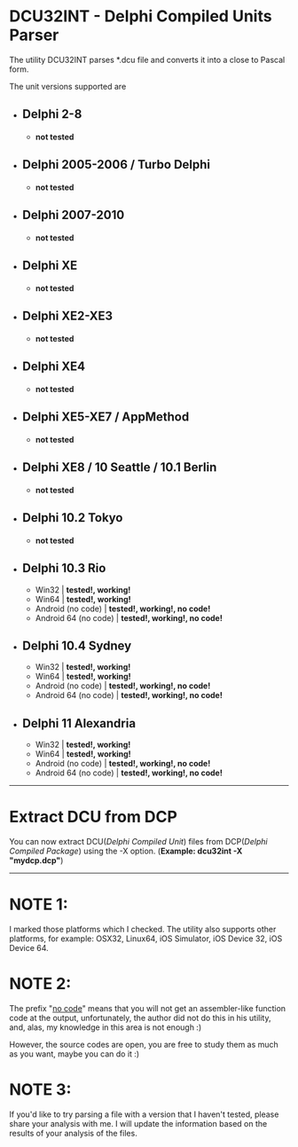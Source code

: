 # DCU32INT - Delphi Compiled Units Parser
The utility DCU32INT parses *.dcu file and converts it into a close to Pascal form.

The unit versions supported are

- ## Delphi 2-8 ##
  - #### not tested ####

- ## Delphi 2005-2006 / Turbo Delphi ##
  - #### not tested ####
  
- ## Delphi 2007-2010 ##
  - #### not tested ####

- ## Delphi XE ##
  - #### not tested ####

- ## Delphi XE2-XE3 ##
  - #### not tested ####
  
- ## Delphi XE4 ##
  - #### not tested ####
 
- ## Delphi XE5-XE7 / AppMethod ##
  - #### not tested ####
  
- ## Delphi XE8 / 10 Seattle / 10.1 Berlin ##
  - #### not tested ####
  
 - ## Delphi 10.2 Tokyo ##
   - #### not tested ####
   
 - ## Delphi 10.3 Rio ##
   - Win32 | **tested!, working!**
   - Win64 | **tested!, working!**
   - Android (no code) | **tested!, working!, no code!**
   - Android 64 (no code) | **tested!, working!, no code!**
   
 - ## Delphi 10.4 Sydney ##
   - Win32 | **tested!, working!**
   - Win64 | **tested!, working!**
   - Android (no code) | **tested!, working!, no code!**
   - Android 64 (no code) | **tested!, working!, no code!**
   
 - ## Delphi 11 Alexandria ##
   - Win32 | **tested!, working!**
   - Win64 | **tested!, working!**
   - Android (no code) | **tested!, working!, no code!**
   - Android 64 (no code) | **tested!, working!, no code!**
   
------------------------------------------------------------------------------------------------------

# Extract DCU from DCP

You can now extract DCU(_Delphi Compiled Unit_) files from DCP(_Delphi Compiled Package_) using the -X option. (**Example: dcu32int -X "mydcp.dcp"**)

------------------------------------------------------------------------------------------------------

# NOTE 1:

I marked those platforms which I checked. The utility also supports other platforms, for example: OSX32, Linux64, iOS Simulator, iOS Device 32, iOS Device 64.

# NOTE 2:

The prefix "<u>no code</u>" means that you will not get an assembler-like function code at the output, unfortunately, the author did not do this in his utility, and, alas, my knowledge in this area is not enough :)

However, the source codes are open, you are free to study them as much as you want, maybe you can do it :)

# NOTE 3:

If you'd like to try parsing a file with a version that I haven't tested, please share your analysis with me. I will update the information based on the results of your analysis of the files.
